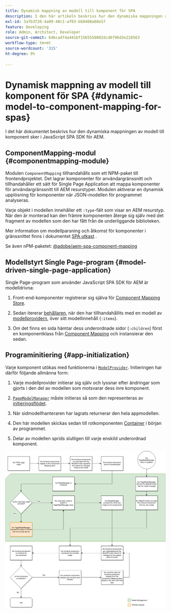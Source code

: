 ```yaml
---
title: Dynamisk mappning av modell till komponent för SPA
description: I den här artikeln beskrivs hur den dynamiska mappningen av modell till komponent sker i JavaScript SPA SDK för AEM.
exl-id: 3a7b3f26-4a09-40c1-af03-bb8408a68e57
feature: Developing
role: Admin, Architect, Developer
source-git-commit: 646ca4f4a441bf1565558002dcd6f96d3e228563
workflow-type: tm+mt
source-wordcount: '315'
ht-degree: 0%

---
```


# Dynamisk mappning av modell till komponent för SPA {#dynamic-model-to-component-mapping-for-spas}

I det här dokumentet beskrivs hur den dynamiska mappningen av modell till komponent sker i JavaScript SPA SDK för AEM.

## ComponentMapping-modul {#componentmapping-module}

Modulen `ComponentMapping` tillhandahålls som ett NPM-paket till frontendprojektet. Det lagrar komponenter för användargränssnitt och tillhandahåller ett sätt för Single Page Application att mappa komponenter för användargränssnitt till AEM resurstyper. Modulen aktiverar en dynamisk upplösning för komponenter när JSON-modellen för programmet analyseras.

Varje objekt i modellen innehåller ett `:type`-fält som visar en AEM resurstyp. När den är monterad kan den främre komponenten återge sig själv med det fragment av modellen som den har fått från de underliggande biblioteken.

Mer information om modellparsning och åtkomst för komponenter i gränssnittet finns i dokumentet [SPA utkast](blueprint.md) .

Se även nPM-paketet: [@adobe/aem-spa-component-mapping](https://www.npmjs.com/package/@adobe/aem-spa-component-mapping)

## Modellstyrt Single Page-program {#model-driven-single-page-application}

Single Page-program som använder JavaScript SPA SDK för AEM är modelldrivna:

1. Front-end-komponenter registrerar sig själva för [Component Mapping Store](#componentmapping-module).
1. Sedan itererar [behållaren](blueprint.md#container), när den har tillhandahållits med en modell av [modellprovidern](blueprint.md#the-model-provider), över sitt modellinnehåll (`:items`).

1. Om det finns en sida hämtar dess underordnade sidor (`:children`) först en komponentklass från [ Component Mapping](blueprint.md#componentmapping) och instansierar den sedan.

## Programinitiering {#app-initialization}

Varje komponent utökas med funktionerna i [`ModelProvider`](blueprint.md#the-model-provider). Initieringen har därför följande allmänna form:

1. Varje modellprovider initierar sig själv och lyssnar efter ändringar som gjorts i den del av modellen som motsvarar dess inre komponent.
1. [`PageModelManager`](blueprint.md#pagemodelmanager) måste initieras så som den representeras av [initieringsflödet](blueprint.md).

1. När sidmodellhanteraren har lagrats returnerar den hela appmodellen.
1. Den här modellen skickas sedan till rotkomponenten [Container](blueprint.md#container) i början av programmet.
1. Delar av modellen sprids slutligen till varje enskild underordnad komponent.

![Initiering av appmodell](assets/app-model-initialization.png)
